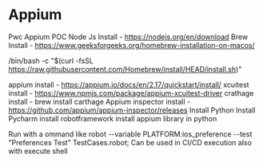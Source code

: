# Appium
Pwc Appium POC
Node Js Install - https://nodejs.org/en/download
Brew Install - https://www.geeksforgeeks.org/homebrew-installation-on-macos/

/bin/bash -c "$(curl -fsSL https://raw.githubusercontent.com/Homebrew/install/HEAD/install.sh)"

appium install - https://appium.io/docs/en/2.17/quickstart/install/
xcuitest install - https://www.npmjs.com/package/appium-xcuitest-driver
crathage install - brew install carthage
Appium inspector install - https://github.com/appium/appium-inspector/releases
Install Python
Install Pycharm
install robotframework
install appium library in python

Run with a ommand like
robot --variable PLATFORM:ios_preference --test "Preferences Test" TestCases.robot;
Can be used in CI/CD execution also with execute shell








